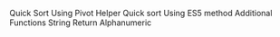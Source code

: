 Quick Sort 
Using Pivot Helper
Quick sort Using ES5 method
Additional Functions
String Return 
Alphanumeric